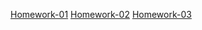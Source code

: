 [Homework-01](./goit-fullstack/goit-markup/goit-markup-hw-01)
[Homework-02](./goit-fullstack/goit-markup/goit-markup-hw-02)
[Homework-03](./goit-fullstack/goit-markup/goit-markup-hw-03)
